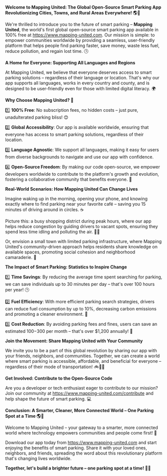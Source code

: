 **Welcome to Mapping United: The Global Open-Source Smart Parking App Revolutionizing Cities, Towns, and Rural Areas Everywhere! 🌎🚗**

We're thrilled to introduce you to the future of smart parking – **Mapping United**, the world's first global open-source smart parking app available in 100% free at https://www.mapping-united.com. Our mission is simple: to empower communities worldwide by providing a seamless, user-friendly platform that helps people find parking faster, save money, waste less fuel, reduce pollution, and regain lost time. 🕒

**A Home for Everyone: Supporting All Languages and Regions**

At Mapping United, we believe that everyone deserves access to smart parking solutions – regardless of their language or location. That's why our app supports all languages, works in every country and county, and is designed to be user-friendly even for those with limited digital literacy. 🌍

**Why Choose Mapping United? 🤔**

1️⃣ **100% Free**: No subscription fees, no hidden costs – just pure, unadulterated parking bliss! 😊

2️⃣ **Global Accessibility**: Our app is available worldwide, ensuring that everyone has access to smart parking solutions, regardless of their location.

3️⃣ **Language Agnostic**: We support all languages, making it easy for users from diverse backgrounds to navigate and use our app with confidence.

4️⃣ **Open-Source Freedom**: By making our code open-source, we empower developers worldwide to contribute to the platform's growth and evolution, fostering a collaborative community that benefits everyone. 🌈

**Real-World Scenarios: How Mapping United Can Change Lives**

Imagine waking up in the morning, opening your phone, and knowing exactly where to find parking near your favorite café – saving you 15 minutes of driving around in circles. ☕️

 Picture this: a busy shopping district during peak hours, where our app helps reduce congestion by guiding drivers to vacant spots, ensuring they spend less time idling and polluting the air. 🚗💨

Or, envision a small town with limited parking infrastructure, where Mapping United's community-driven approach helps residents share knowledge on available spaces, promoting social cohesion and neighborhood camaraderie. 👥

**The Impact of Smart Parking: Statistics to Inspire Change**

1️⃣ **Time Savings**: By reducing the average time spent searching for parking, we can save individuals up to 30 minutes per day – that's over 100 hours per year! 🕒

2️⃣ **Fuel Efficiency**: With more efficient parking search strategies, drivers can reduce fuel consumption by up to 10%, decreasing carbon emissions and promoting a cleaner environment. 🌿

3️⃣ **Cost Reduction**: By avoiding parking fees and fines, users can save an estimated $100-$300 per month – that's over $1,200 annually! 💸

**Join the Movement: Share Mapping United with Your Community**

We invite you to be a part of this global revolution by sharing our app with your friends, neighbors, and communities. Together, we can create a world where smart parking is accessible, affordable, and beneficial for everyone – regardless of their mode of transportation! 🚲🚌🚂

**Get Involved: Contribute to the Open-Source Code**

Are you a developer or tech enthusiast eager to contribute to our mission? Join our community at https://www.mapping-united.com/contribute and help shape the future of smart parking. 💻

**Conclusion: A Smarter, Cleaner, More Connected World – One Parking Spot at a Time 🌎🚗**

Welcome to Mapping United – your gateway to a smarter, more connected world where technology empowers communities and people come first! 🌟

Download our app today from https://www.mapping-united.com and start enjoying the benefits of smart parking. Share it with your loved ones, neighbors, and friends, spreading the word about this revolutionary platform that's changing lives worldwide.

**Together, let's build a brighter future – one parking spot at a time! 🌟🚗**